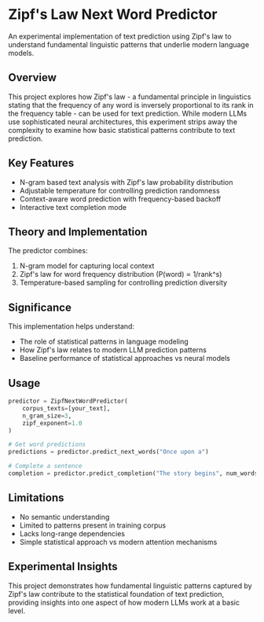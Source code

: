 # Zipf's Law Next Word Predictor

An experimental implementation of text prediction using Zipf's law to understand fundamental linguistic patterns that underlie modern language models.

## Overview

This project explores how Zipf's law - a fundamental principle in linguistics stating that the frequency of any word is inversely proportional to its rank in the frequency table - can be used for text prediction. While modern LLMs use sophisticated neural architectures, this experiment strips away the complexity to examine how basic statistical patterns contribute to text prediction.

## Key Features

- N-gram based text analysis with Zipf's law probability distribution
- Adjustable temperature for controlling prediction randomness
- Context-aware word prediction with frequency-based backoff
- Interactive text completion mode

## Theory and Implementation

The predictor combines:
1. N-gram model for capturing local context
2. Zipf's law for word frequency distribution (P(word) ∝ 1/rank^s)
3. Temperature-based sampling for controlling prediction diversity

## Significance

This implementation helps understand:
- The role of statistical patterns in language modeling
- How Zipf's law relates to modern LLM prediction patterns
- Baseline performance of statistical approaches vs neural models

## Usage

```python
predictor = ZipfNextWordPredictor(
    corpus_texts=[your_text],
    n_gram_size=3,
    zipf_exponent=1.0
)

# Get word predictions
predictions = predictor.predict_next_words("Once upon a")

# Complete a sentence
completion = predictor.predict_completion("The story begins", num_words=5)
```

## Limitations

- No semantic understanding
- Limited to patterns present in training corpus
- Lacks long-range dependencies
- Simple statistical approach vs modern attention mechanisms

## Experimental Insights

This project demonstrates how fundamental linguistic patterns captured by Zipf's law contribute to the statistical foundation of text prediction, providing insights into one aspect of how modern LLMs work at a basic level.